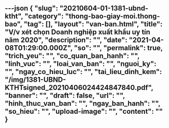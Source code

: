 ---json
{
    "slug": "20210604-01-1381-ubnd-ktht",
    "category": "thong-bao-giay-moi.thong-bao",
    "tag": [],
    "layout": "van-ban.html",
    "title": "V/v xét chọn Doanh nghiệp xuất khẩu uy tín năm 2020",
    "description": "",
    "date": "2021-04-08T01:29:00.000Z",
    "so": "",
    "permalink": true,
    "trich_yeu": "",
    "co_quan_ban_hanh": "",
    "linh_vuc": "",
    "loai_van_ban": "",
    "nguoi_ky": "",
    "ngay_co_hieu_luc": "",
    "tai_lieu_dinh_kem": "/img/1381-UBND-KTHTsigned_20210406024424847840.pdf",
    "banner": "",
    "draft": false,
    "url": "",
    "hinh_thuc_van_ban": "",
    "ngay_ban_hanh": "",
    "so_hieu": "",
    "upload-image": "",
    "__content__": ""
}
---
